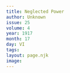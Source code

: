 ```yaml
---
title: Neglected Power
author: Unknown
issue: 25
volume: 4
year: 1917
month: 17
day: VI
tags:
layout: page.njk
image:
---
```





